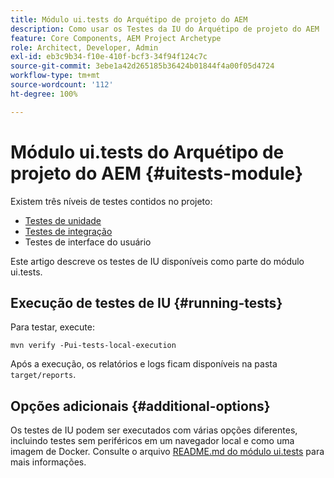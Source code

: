 ```yaml
---
title: Módulo ui.tests do Arquétipo de projeto do AEM
description: Como usar os Testes da IU do Arquétipo de projeto do AEM
feature: Core Components, AEM Project Archetype
role: Architect, Developer, Admin
exl-id: eb3c9b34-f10e-410f-bcf3-34f94f124c7c
source-git-commit: 3ebe1a42d265185b36424b01844f4a00f05d4724
workflow-type: tm+mt
source-wordcount: '112'
ht-degree: 100%

---
```


# Módulo ui.tests do Arquétipo de projeto do AEM {#uitests-module}

Existem três níveis de testes contidos no projeto:

* [Testes de unidade](core.md#unit-tests)
* [Testes de integração](ittests.md)
* Testes de interface do usuário

Este artigo descreve os testes de IU disponíveis como parte do módulo ui.tests.

## Execução de testes de IU {#running-tests}

Para testar, execute:

```shell
mvn verify -Pui-tests-local-execution
```

Após a execução, os relatórios e logs ficam disponíveis na pasta `target/reports`.

## Opções adicionais {#additional-options}

Os testes de IU podem ser executados com várias opções diferentes, incluindo testes sem periféricos em um navegador local e como uma imagem de Docker. Consulte o arquivo [README.md do módulo ui.tests](https://github.com/adobe/aem-project-archetype/tree/master/src/main/archetype/ui.tests) para mais informações.
